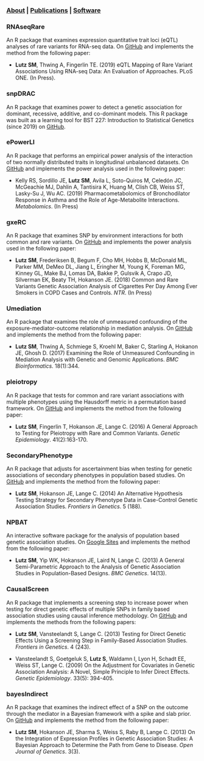 ### [About](https://SharonLutz.github.io)  | [Publications](https://SharonLutz.github.io/publications) | [Software](https://SharonLutz.github.io/software)

### RNAseqRare
An R package that examines expression quantitative trait loci (eQTL) analyses of rare variants for RNA-seq data. On [GitHub](https://github.com/SharonLutz/RNAseqRare) and implements the method from the following paper:
- **Lutz SM**, Thwing A, Fingerlin TE. (2019) eQTL Mapping of Rare Variant Associations Using RNA-seq Data: An Evaluation of Approaches. PLoS ONE. (In Press).

### snpDRAC
An R package that examines power to detect a genetic association for dominant, recessive, additive, and co-dominant models. This R package was built as a learning tool for BST 227: Introduction to Statistical Genetics (since 2019) on [GitHub](https://github.com/SharonLutz/snpDRAC). 

### ePowerLI
An R package that performs an empirical power analysis of the interaction of two normally distributed traits in longitudinal unbalanced datasets. On [GitHub](https://github.com/SharonLutz/ePowerLI) 
and implements the power analysis used in the following paper: <br>
- Kelly RS, Sordillo JE, **Lutz SM**, Avila L, Soto-Quiros M, Celedón JC, McGeachie MJ, Dahlin A, Tantisira K, Huang M, Clish CB, Weiss ST,  Lasky-Su J, Wu AC. (2019) Pharmacometabolomics of Bronchodilator Response in Asthma and the Role of Age-Metabolite Interactions. *Metabolomics*. (In Press)

### gxeRC
An R package that examines SNP by environment interactions for both common and rare variants. On [GitHub](https://github.com/SharonLutz/gxeRC)
 and implements the power analysis used in the following paper: <br>
- **Lutz SM**, Frederiksen B, Begum F, Cho MH, Hobbs B, McDonald ML, Parker MM, DeMeo DL, Jiang L, Eringher M, Young K, Foreman MG, Kinney GL, Make BJ, Lomas DA, Bakke P, Gulsvik A, Crapo JD, Silverman EK, Beaty TH, Hokanson JE. (2018) Common and Rare Variants Genetic Association Analysis of Cigarettes Per Day Among Ever Smokers in COPD Cases and Controls. *NTR*. (In Press)

### Umediation
An R package that examines the role of unmeasured confounding of the exposure-mediator-outcome relationship in mediation analysis. On [GitHub](https://github.com/SharonLutz/Umediation)
 and implements the method from the following paper: <br>
- **Lutz SM**, Thwing A, Schmiege S, Kroehl M, Baker C, Starling A, Hokanon JE, Ghosh D. (2017) Examining the Role of Unmeasured Confounding in Mediation Analysis with Genetic and Genomic Applications. *BMC Bioinformatics.* 18(1):344.

### pleiotropy 
An R package that tests for common and rare variant associations with multiple phenotypes using the Hausdorff metric in a permutation based framework. On [GitHub](https://github.com/SharonLutz/pleiotropy) 
and implements the method from the following paper:<br>
- **Lutz SM**, Fingerlin T, Hokanson JE, Lange C. (2016) A General Approach to Testing for Pleiotropy with Rare and Common Variants. *Genetic Epidemiology*. 41(2):163-170.

### SecondaryPhenotype
An R package that adjusts for ascertainment bias when testing for genetic associations of secondary phenotypes in population based studies.  On [GitHub](https://github.com/SharonLutz/SecondaryPhenotype)
and implements the method from the following paper: <br>
- **Lutz SM**, Hokanson JE, Lange C. (2014) An Alternative Hypothesis Testing Strategy for Secondary Phenotype Data in Case-Control Genetic Association Studies. *Frontiers in Genetics*. 5 (188). 

### NPBAT
An interactive software package for the analysis of population based genetic association studies. On [Google Sites](https://sites.google.com/site/genenpbat/home/npbat) and implements the method from the following paper: <br>
- **Lutz SM**, Yip WK, Hokanson JE, Laird N, Lange C. (2013) A General Semi-Parametric Approach to the Analysis of Genetic Association Studies in Population-Based Designs. *BMC Genetics*. 14(13). 

### CausalScreen
An R package that implements a screening step to increase power when testing for direct genetic effects of multiple SNPs in family based association studies using causal inference methodology. On 
[GitHub](https://github.com/SharonLutz/CausalScreen)
and implements the methods from the following papers: <br>
- **Lutz SM**, Vansteelandt S, Lange C. (2013) Testing for Direct Genetic Effects Using a Screening Step in Family-Based Association Studies. *Frontiers in Genetics*. 4 (243).

- Vansteelandt S, Goetgeluk S, **Lutz S**, Waldamn I, Lyon H, Schadt EE, Weiss ST, Lange C. (2009) On the Adjustment for Covariates in Genetic Association Analysis: A Novel, Simple Principle to Infer Direct Effects. *Genetic Epidemiology*. 33(5): 394-405.

### bayesIndirect
An R package that examines the indirect effect of a SNP on the outcome through the mediator in a Bayesian framework with a spike and slab prior. On 
[GitHub](https://github.com/SharonLutz/bayesIndirect)
and implements the method from the following paper: <br>
- **Lutz SM**, Hokanson JE, Sharma S, Weiss S, Raby B, Lange C. (2013) On the Integration of Expression Profiles in Genetic Association Studies: A Bayesian Approach to Determine the Path from Gene to Disease. *Open Journal of Genetics*. 3(3). 

